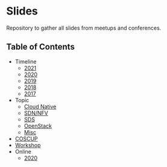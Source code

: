 # Slides
Repository to gather all slides from meetups and conferences.

## Table of Contents

- Timeline
  - [2021](timeline/2021.md)
  - [2020](timeline/2020.md)
  - [2019](timeline/2019.md)
  - [2018](timeline/2018.md)
  - [2017](timeline/2017.md)
- Topic
  - [Cloud Native](topic/cloud-native.md)
  - [SDN/NFV](topic/sdn.md)
  - [SDS](topic/sds.md)
  - [OpenStack](topic/openstack.md)
  - [Misc](topic/misc.md)
- [COSCUP](coscup/README.md)
- [Workshop](workshop/README.md)
- Online
  - [2020](online-only/2020.md)
